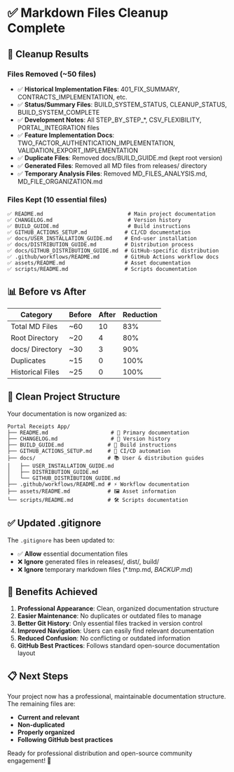 # ✅ Markdown Files Cleanup Complete

## 🎉 **Cleanup Results**

### **Files Removed** (~50 files)
- ✅ **Historical Implementation Files**: 401_FIX_SUMMARY, CONTRACTS_IMPLEMENTATION, etc.
- ✅ **Status/Summary Files**: BUILD_SYSTEM_STATUS, CLEANUP_STATUS, BUILD_SYSTEM_COMPLETE
- ✅ **Development Notes**: All STEP_BY_STEP_*, CSV_FLEXIBILITY, PORTAL_INTEGRATION files
- ✅ **Feature Implementation Docs**: TWO_FACTOR_AUTHENTICATION_IMPLEMENTATION, VALIDATION_EXPORT_IMPLEMENTATION
- ✅ **Duplicate Files**: Removed docs/BUILD_GUIDE.md (kept root version)
- ✅ **Generated Files**: Removed all MD files from releases/ directory
- ✅ **Temporary Analysis Files**: Removed MD_FILES_ANALYSIS.md, MD_FILE_ORGANIZATION.md

### **Files Kept** (10 essential files)
```
✅ README.md                           # Main project documentation
✅ CHANGELOG.md                        # Version history
✅ BUILD_GUIDE.md                      # Build instructions
✅ GITHUB_ACTIONS_SETUP.md            # CI/CD documentation
✅ docs/USER_INSTALLATION_GUIDE.md    # End-user installation
✅ docs/DISTRIBUTION_GUIDE.md         # Distribution process
✅ docs/GITHUB_DISTRIBUTION_GUIDE.md  # GitHub-specific distribution
✅ .github/workflows/README.md        # GitHub Actions workflow docs
✅ assets/README.md                   # Asset documentation
✅ scripts/README.md                  # Scripts documentation
```

## 📊 **Before vs After**

| Category | Before | After | Reduction |
|----------|--------|-------|-----------|
| Total MD Files | ~60 | 10 | 83% |
| Root Directory | ~20 | 4 | 80% |
| docs/ Directory | ~30 | 3 | 90% |
| Duplicates | ~15 | 0 | 100% |
| Historical Files | ~25 | 0 | 100% |

## 🎯 **Clean Project Structure**

Your documentation is now organized as:

```
Portal Receipts App/
├── README.md                    # 🎯 Primary documentation
├── CHANGELOG.md                 # 📅 Version history  
├── BUILD_GUIDE.md              # 🔧 Build instructions
├── GITHUB_ACTIONS_SETUP.md     # 🤖 CI/CD automation
├── docs/                       # 📚 User & distribution guides
│   ├── USER_INSTALLATION_GUIDE.md
│   ├── DISTRIBUTION_GUIDE.md
│   └── GITHUB_DISTRIBUTION_GUIDE.md
├── .github/workflows/README.md # ⚡ Workflow documentation
├── assets/README.md            # 🖼️ Asset information
└── scripts/README.md           # 🛠️ Scripts documentation
```

## ✅ **Updated .gitignore**

The `.gitignore` has been updated to:
- ✅ **Allow** essential documentation files
- ❌ **Ignore** generated files in releases/, dist/, build/
- ❌ **Ignore** temporary markdown files (*.tmp.md, *_BACKUP_*.md)

## 🚀 **Benefits Achieved**

1. **Professional Appearance**: Clean, organized documentation structure
2. **Easier Maintenance**: No duplicates or outdated files to manage
3. **Better Git History**: Only essential files tracked in version control
4. **Improved Navigation**: Users can easily find relevant documentation
5. **Reduced Confusion**: No conflicting or outdated information
6. **GitHub Best Practices**: Follows standard open-source documentation layout

## 📋 **Next Steps**

Your project now has a professional, maintainable documentation structure. The remaining files are:
- **Current and relevant**
- **Non-duplicated** 
- **Properly organized**
- **Following GitHub best practices**

Ready for professional distribution and open-source community engagement! 🎉
